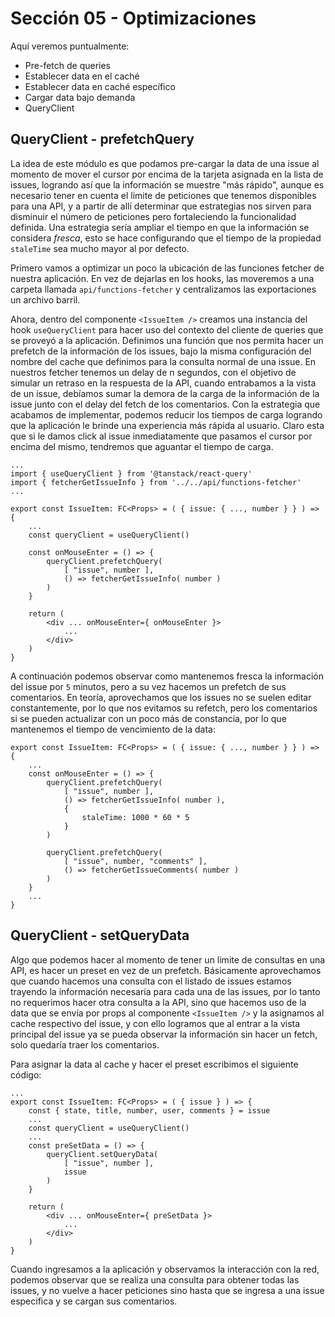 # Sección 05 - Optimizaciones

Aquí veremos puntualmente:

- Pre-fetch de queries
- Establecer data en el caché
- Establecer data en caché específico
- Cargar data bajo demanda
- QueryClient

## QueryClient - prefetchQuery

La idea de este módulo es que podamos pre-cargar la data de una issue al momento de mover el cursor por encima de la tarjeta asignada en la lista de issues, logrando así que la información se muestre "más rápido", aunque es necesario tener en cuenta el limite de peticiones que tenemos disponibles para una API, y a partir de allí determinar que estrategias nos sirven para disminuir el número de peticiones pero fortaleciendo la funcionalidad definida. Una estrategia sería ampliar el tiempo en que la información se considera *fresca*, esto se hace configurando que el tiempo de la propiedad `staleTime` sea mucho mayor al por defecto.

Primero vamos a optimizar un poco la ubicación de las funciones fetcher de nuestra aplicación. En vez de dejarlas en los hooks, las moveremos a una carpeta llamada `api/functions-fetcher` y centralizamos las exportaciones un archivo barril.

Ahora, dentro del componente `<IssueItem />` creamos una instancia del hook `useQueryClient` para hacer uso del contexto del cliente de queries que se proveyó a la aplicación. Definimos una función que nos permita hacer un prefetch de la información de los issues, bajo la misma configuración del nombre del cache que definimos para la consulta normal de una issue. En nuestros fetcher tenemos un delay de n segundos, con el objetivo de simular un retraso en la respuesta de la API, cuando entrabamos a la vista de un issue, debíamos sumar la demora de la carga de la información de la issue junto con el delay del fetch de los comentarios. Con la estrategia que acabamos de implementar, podemos reducir los tiempos de carga logrando que la aplicación le brinde una experiencia más rápida al usuario. Claro esta que si le damos click al issue inmediatamente que pasamos el cursor por encima del mismo, tendremos que aguantar el tiempo de carga.

```tsx
...
import { useQueryClient } from '@tanstack/react-query'
import { fetcherGetIssueInfo } from '../../api/functions-fetcher'
...

export const IssueItem: FC<Props> = ( { issue: { ..., number } } ) => {
    ...
    const queryClient = useQueryClient()

    const onMouseEnter = () => {
        queryClient.prefetchQuery(
            [ "issue", number ],
            () => fetcherGetIssueInfo( number )
        )
    }

    return (
        <div ... onMouseEnter={ onMouseEnter }>
            ...
        </div>
    )
}
```

A continuación podemos observar como mantenemos fresca la información del issue por `5` minutos, pero a su vez hacemos un prefetch de sus comentarios. En teoría, aprovechamos que los issues no se suelen editar constantemente, por lo que nos evitamos su refetch, pero los comentarios si se pueden actualizar con un poco más de constancia, por lo que mantenemos el tiempo de vencimiento de la data:

```tsx
export const IssueItem: FC<Props> = ( { issue: { ..., number } } ) => {
    ...
    const onMouseEnter = () => {
        queryClient.prefetchQuery(
            [ "issue", number ],
            () => fetcherGetIssueInfo( number ),
            {
                staleTime: 1000 * 60 * 5
            }
        )

        queryClient.prefetchQuery(
            [ "issue", number, "comments" ],
            () => fetcherGetIssueComments( number )
        )
    }
    ...
}
```

## QueryClient - setQueryData

Algo que podemos hacer al momento de tener un limite de consultas en una API, es hacer un preset en vez de un prefetch. Básicamente aprovechamos que cuando hacemos una consulta con el listado de issues estamos trayendo la información necesaria para cada una de las issues, por lo tanto no requerimos hacer otra consulta a la API, sino que hacemos uso de la data que se envía por props al componente `<IssueItem />` y la asignamos al cache respectivo del issue, y con ello logramos que al entrar a la vista principal del issue ya se pueda observar la información sin hacer un fetch, solo quedaría traer los comentarios.

Para asignar la data al cache y hacer el preset escribimos el siguiente código:

```tsx
...
export const IssueItem: FC<Props> = ( { issue } ) => {
    const { state, title, number, user, comments } = issue
    ...
    const queryClient = useQueryClient()
    ...
    const preSetData = () => {
        queryClient.setQueryData(
            [ "issue", number ],
            issue
        )
    }

    return (
        <div ... onMouseEnter={ preSetData }>
            ...
        </div>
    )
}
```

Cuando ingresamos a la aplicación y observamos la interacción con la red, podemos observar que se realiza una consulta para obtener todas las issues, y no vuelve a hacer peticiones sino hasta que se ingresa a una issue especifica y se cargan sus comentarios.
